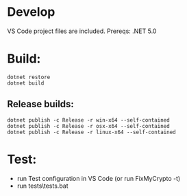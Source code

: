 # Develop

VS Code project files are included. Prereqs: .NET 5.0

# Build:

    dotnet restore
    dotnet build

## Release builds:

    dotnet publish -c Release -r win-x64 --self-contained
    dotnet publish -c Release -r osx-x64 --self-contained
    dotnet publish -c Release -r linux-x64 --self-contained

# Test:

* run Test configuration in VS Code (or run FixMyCrypto -t)
* run tests\tests.bat
